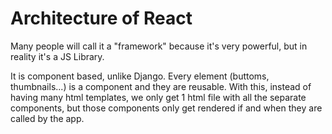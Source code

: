 # Architecture of React

Many people will call it a "framework" because it's very powerful, but in reality it's a JS Library.

It is component based, unlike Django. Every element (buttoms, thumbnails...) is a component and they are reusable. With this, instead of having many html templates, we only get 1  html file with all the separate components, but those components only get rendered if and when they are called by the app.